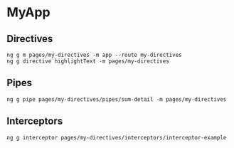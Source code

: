 # MyApp

## Directives

    ng g m pages/my-directives -m app --route my-directives
    ng g directive highlightText -m pages/my-directives

## Pipes

    ng g pipe pages/my-directives/pipes/sum-detail -m pages/my-directives

## Interceptors

    ng g interceptor pages/my-directives/interceptors/interceptor-example
